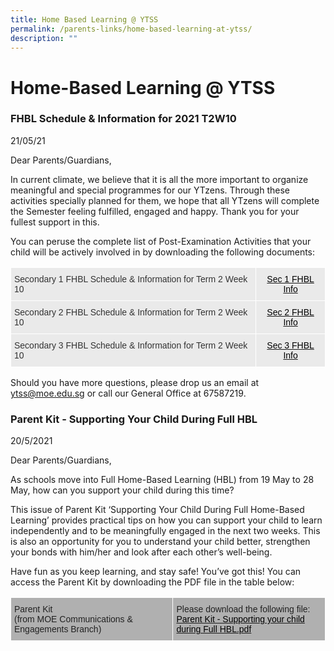 ```yaml
---
title: Home Based Learning @ YTSS
permalink: /parents-links/home-based-learning-at-ytss/
description: ""
---
```

# **Home-Based Learning @ YTSS**

### FHBL Schedule & Information for 2021 T2W10

21/05/21  

Dear Parents/Guardians,

In current climate, we believe that it is all the more important to organize meaningful and special programmes for our YTzens. Through these activities specially planned for them, we hope that all YTzens will complete the Semester feeling fulfilled, engaged and happy. Thank you for your fullest support in this.

You can peruse the complete list of Post-Examination Activities that your child will be actively involved in by downloading the following documents:


<table style="border-collapse:collapse;border-spacing:0" class="tg"><thead><tr><th style="background-color:#EAEAEA;border-color:#ffffff;border-style:solid;border-width:1px;color:#333;font-family:Arial, sans-serif;font-size:14px;font-weight:normal;overflow:hidden;padding:10px 5px;text-align:left;vertical-align:top;word-break:normal">Secondary 1 FHBL Schedule &amp; Information for Term 2 Week 10</th><th style="background-color:#EAEAEA;border-color:#ffffff;border-style:solid;border-width:1px;color:#333;font-family:Arial, sans-serif;font-size:14px;font-weight:normal;overflow:hidden;padding:10px 5px;text-align:center;vertical-align:top;word-break:normal"><a href="/files/Sec%201%20FHBL%20Info.pdf" target="_blank" rel="noopener noreferrer"><span style="text-decoration:none;color:#000">Sec 1 FHBL Info</span></a></th></tr></thead><tbody><tr><td style="background-color:#EAEAEA;border-color:#ffffff;border-style:solid;border-width:1px;color:#333;font-family:Arial, sans-serif;font-size:14px;overflow:hidden;padding:10px 5px;text-align:left;vertical-align:top;word-break:normal">Secondary 2 FHBL Schedule &amp; Information for Term 2 Week 10</td><td style="background-color:#EAEAEA;border-color:#ffffff;border-style:solid;border-width:1px;color:#333;font-family:Arial, sans-serif;font-size:14px;overflow:hidden;padding:10px 5px;text-align:center;vertical-align:top;word-break:normal"><a href="/files/Sec%202%20FHBL%20Info.pdf"><span style="text-decoration:none;color:#000">Sec 2 FHBL Info</span></a></td></tr><tr><td style="background-color:#EAEAEA;border-color:#ffffff;border-style:solid;border-width:1px;color:#333;font-family:Arial, sans-serif;font-size:14px;overflow:hidden;padding:10px 5px;text-align:left;vertical-align:top;word-break:normal">Secondary 3 FHBL Schedule &amp; Information for Term 2 Week 10</td><td style="background-color:#EAEAEA;border-color:#ffffff;border-style:solid;border-width:1px;color:#333;font-family:Arial, sans-serif;font-size:14px;overflow:hidden;padding:10px 5px;text-align:center;vertical-align:top;word-break:normal"><a href="/files/Sec%203%20FHBL%20Info.pdf"><span style="text-decoration:none;color:#000">Sec 3 FHBL Info</span></a></td></tr></tbody></table>

Should you have more questions, please drop us an email at ytss@moe.edu.sg or call our General Office at 67587219.

### Parent Kit - Supporting Your Child During Full HBL

20/5/2021

Dear Parents/Guardians,

As schools move into Full Home-Based Learning (HBL) from 19 May to 28 May, how can you support your child during this time?

This issue of Parent Kit ‘Supporting Your Child During Full Home-Based Learning’ provides practical tips on how you can support your child to learn independently and to be meaningfully engaged in the next two weeks. This is also an opportunity for you to understand your child better, strengthen your bonds with him/her and look after each other’s well-being.

Have fun as you keep learning, and stay safe! You’ve got this! You can access the Parent Kit by downloading the PDF file in the table below:

<table style="border-collapse:collapse;border-spacing:0" class="tg"><thead><tr><td style="background-color:#B0B0B0;border-color:#ffffff;border-style:solid;border-width:1px;color:#222;font-family:Arial, sans-serif;font-size:14px;overflow:hidden;padding:10px 5px;text-align:left;vertical-align:top;word-break:normal">Parent Kit<br>(from MOE Communications &amp; Engagements Branch)</td><td style="background-color:#B0B0B0;border-color:#ffffff;border-style:solid;border-width:1px;color:#222;font-family:Arial, sans-serif;font-size:14px;overflow:hidden;padding:10px 5px;text-align:left;vertical-align:top;word-break:normal">Please download the following file:<br><a href="/files/Parent%20Kit%20-%20Supporting%20your%20child%20during%20Full%20HBL.pdf"><span style="text-decoration:none;color:#000">Parent Kit - Supporting your child during Full HBL.pdf</span></a></td></tr></thead></table>